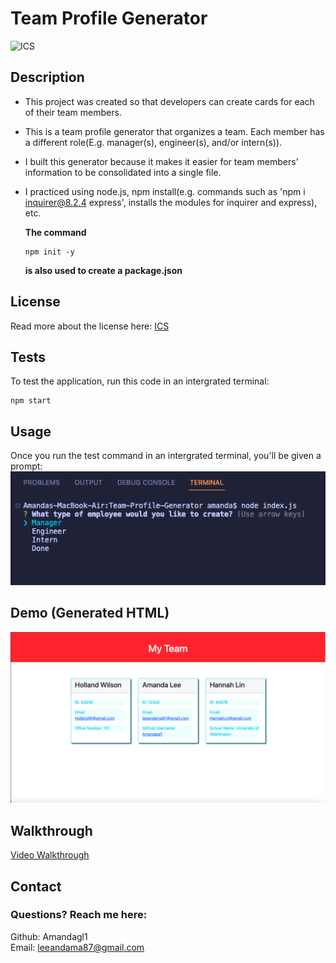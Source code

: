 # Team Profile Generator
![ICS](https://img.shields.io/badge/license-ICS-orange)


## Description

- This project was created so that developers can create cards for each of their team members.
- This is a team profile generator that organizes a team. Each member has a different role(E.g. manager(s), engineer(s), and/or intern(s)).
- I built this generator because it makes it easier for team members' information to be consolidated into a single file.
- I practiced using node.js, npm install(e.g. commands such as 'npm i inquirer@8.2.4 express', installs the modules for inquirer and express), etc.  
  
  **The command** 
  ```
  npm init -y
  ```
  **is also used to create a package.json**


## License
Read more about the license here: [ICS](https://choosealicense.com/licenses/isc/)

## Tests

To test the application, run this code in an intergrated terminal:
```
npm start
```

## Usage
Once you run the test command in an intergrated terminal, you'll be given a prompt:  
![Usage of application](dist/images/usage.png)


## Demo (Generated HTML)
<img src="dist/images/generatedHTML.png" alt="Screenshot of generated HTML" width="800px">

## Walkthrough
[Video Walkthrough](https://drive.google.com/file/d/10qJ9pZtPmJBWpFdSVpwHAyd1Tmjz55kB/view)

## Contact

### Questions? Reach me here:  
Github: Amandagl1  
Email: leeandama87@gmail.com

